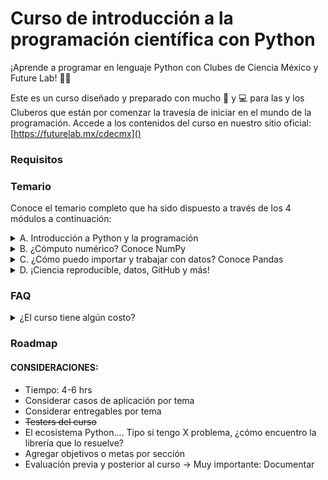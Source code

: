 # Curso de introducción a la programación científica con Python

¡Aprende a programar en lenguaje Python con Clubes de Ciencia México y Future Lab! 🐍🚀

Este es un curso diseñado y preparado con mucho 💙 y 💻 para las y los Cluberos que están por comenzar la travesía de iniciar en el mundo de la programación. Accede a los contenidos del curso en nuestro sitio oficial: [https://futurelab.mx/cdecmx]()

### Requisitos


### Temario

Conoce el temario completo que ha sido dispuesto a través de los 4 módulos a continuación:

<details>
  <summary>A. Introducción a Python y la programación</summary>  
  
  - ¿Qué es programar?
  - ¿Qué es y por qué Python?
  - Introducción al entorno de trabajo → Google Colab + Markdown
  - I/O - ¡Hola mundo!
  - Variables, tipos y conversión
  - Operaciones básicas
  - Condicionales
  - Listas y tuplas
  - Ciclos
  - Funciones
  - Diccionarios
  - Módulos y paquetes
</details>

<details>
  <summary>B. ¿Cómputo numérico? Conoce <a src='https://www.nature.com/articles/s41586-020-2649-2'>NumPy</a></summary>

  - Introducción a [NumPy](https://www.nature.com/articles/s41586-020-2649-2)
  - Atributos, tamaño y forma
  - Indexación y slicing
  - Operaciones básicas, broadcasting
  - Matrices en NumPy
  - Valores únicos y cuentas
  - Trasposición, aplanamiento y reversa
  - Módulo random
  - Módulo de álgebra lineal
</details>

<details>
  <summary>C. ¿Cómo puedo importar y trabajar con datos? Conoce Pandas</summary>

  - Introducción a Pandas
  - Dónde encontrar datos
  - Carga de datos de diferentes formatos
  - Series y DataFrames
  - Revisando los datos
  - Selección de datos por columna
  - Selección de datos por posición
  - Operaciones básicas: Estadísticos
  - Operaciones básicas: Apply
  - Unión de datos: Concatenación
  - Agrupación - groupby
</details>

 <details>
  <summary>D. ¡Ciencia reproducible, datos, GitHub y más!</summary>

  - Ambientes de computación:
    - Instalación de Python y Anaconda
    - El ecosistema de Jupyter
  - Dónde encontrar datos
  - Ciencia reproducible → Semillas aleatorias
  - Visualización
    - Filosofía
    - Diagramas básicos
  - GitHub y repositorios
    - Creación de repositorios
    - GitHub Pages
  - GitHub Student Developer Pack
</details>


### FAQ

<details>
  <summary>¿El curso tiene algún costo?</summary>
  No
</details>


### Roadmap

#### CONSIDERACIONES:
- Tiempo: 4-6 hrs
- Considerar casos de aplicación por tema
- Considerar entregables por tema
- ~~Testers del curso~~
- El ecosistema Python.... Tipo si tengo X problema, ¿cómo encuentro la librería que lo resuelve?
- Agregar objetivos o metas por sección
- Evaluación previa y posterior al curso → Muy importante: Documentar
